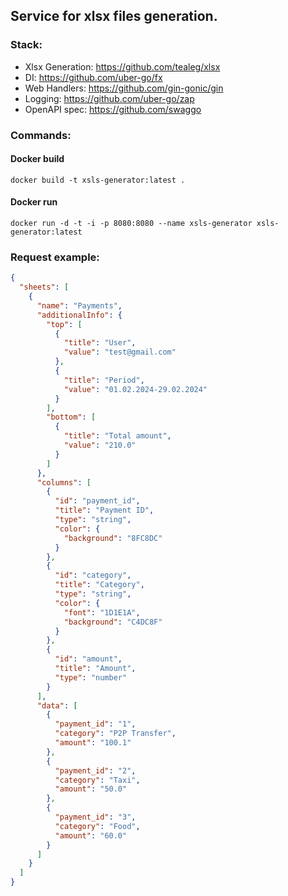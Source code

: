 ## Service for xlsx files generation.
### Stack:

* Xlsx Generation: https://github.com/tealeg/xlsx
* DI: https://github.com/uber-go/fx
* Web Handlers: https://github.com/gin-gonic/gin
* Logging: https://github.com/uber-go/zap
* OpenAPI spec: https://github.com/swaggo


### Commands:

#### Docker build
````shell
docker build -t xsls-generator:latest .
````

#### Docker run
````shell
docker run -d -t -i -p 8080:8080 --name xsls-generator xsls-generator:latest
````

### Request example:
```json
{
  "sheets": [
    {
      "name": "Payments",
      "additionalInfo": {
        "top": [
          {
            "title": "User",
            "value": "test@gmail.com"
          },
          {
            "title": "Period",
            "value": "01.02.2024-29.02.2024"
          }
        ],
        "bottom": [
          {
            "title": "Total amount",
            "value": "210.0"
          }
        ]
      },
      "columns": [
        {
          "id": "payment_id",
          "title": "Payment ID",
          "type": "string",
          "color": {
            "background": "8FC8DC"
          }
        },
        {
          "id": "category",
          "title": "Category",
          "type": "string",
          "color": {
            "font": "1D1E1A",
            "background": "C4DC8F"
          }
        },
        {
          "id": "amount",
          "title": "Amount",
          "type": "number"
        }
      ],
      "data": [
        {
          "payment_id": "1",
          "category": "P2P Transfer",
          "amount": "100.1"
        },
        {
          "payment_id": "2",
          "category": "Taxi",
          "amount": "50.0"
        },
        {
          "payment_id": "3",
          "category": "Food",
          "amount": "60.0"
        }
      ]
    }
  ]
}
```